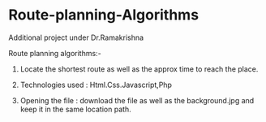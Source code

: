 # Route-planning-Algorithms
Additional project under Dr.Ramakrishna


Route planning algorithms:-

1) Locate the shortest route as well as the approx time to reach the place.

2) Technologies used : Html.Css.Javascript,Php

3) Opening the file : download the file as well as the background.jpg and keep it in the same location path.
